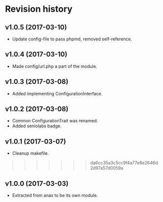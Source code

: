 Revision history
=================================

v1.0.5 (2017-03-10)
---------------------------------

* Update config-file to pass phpmd, removed self-reference.


v1.0.4 (2017-03-10)
---------------------------------

* Made config/url.php a part of the module.


v1.0.3 (2017-03-08)
---------------------------------

* Added implementing ConfigurationInterface.


v1.0.2 (2017-03-08)
---------------------------------

* Common ConfigurationTrait was renamed.
* Added seniolabs badge.


v1.0.1 (2017-03-07)
---------------------------------

* Cleanup makefile.
>>>>>>> da6cc35a3c5cc9f4a77e8e2646d2d97a57d0059a


v1.0.0 (2017-03-03)
---------------------------------

* Extracted from anax to be its own module.
